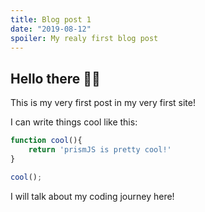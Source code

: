 ```yaml
---
title: Blog post 1
date: "2019-08-12"
spoiler: My realy first blog post
---
```


## Hello there 👋🏻

This is my very first post in my very first site!

I can write things cool like this:

```js
function cool(){
    return 'prismJS is pretty cool!'
}

cool();
```

I will talk about my coding journey here!

